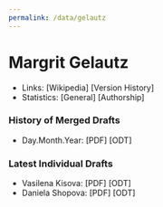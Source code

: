 ```yaml
---
permalink: /data/gelautz
---
```


# Margrit Gelautz
- Links: [Wikipedia] [Version History]
- Statistics: [General] [Authorship]

### History of Merged Drafts
- Day.Month.Year: [PDF] [ODT]

### Latest Individual Drafts
- Vasilena Kisova: [PDF] [ODT]
- Daniela Shopova: [PDF] [ODT]
